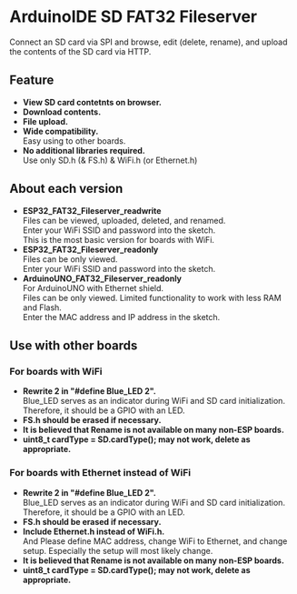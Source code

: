 # ArduinoIDE SD FAT32 Fileserver
Connect an SD card via SPI and browse, edit (delete, rename), and upload the contents of the SD card via HTTP.
## Feature
* __View SD card contetnts on browser.__
* __Download contents.__
* __File upload.__
* __Wide compatibility.__<br>
Easy using to other boards.
* __No additional libraries required.__<br>
Use only SD.h (& FS.h) & WiFi.h (or Ethernet.h)

## About each version
* __ESP32_FAT32_Fileserver_readwrite__<br>
Files can be viewed, uploaded, deleted, and renamed.<br>
Enter your WiFi SSID and password into the sketch.<br>
This is the most basic version for boards with WiFi.<br>
* __ESP32_FAT32_Fileserver_readonly__<br>
Files can be only viewed.<br>
Enter your WiFi SSID and password into the sketch.<br>
* __ArduinoUNO_FAT32_Fileserver_readonly__<br>
For ArduinoUNO with Ethernet shield.<br>
Files can be only viewed. Limited functionality to work with less RAM and Flash.<br>
Enter the MAC address and IP address in the sketch.<br>

## Use with other boards
### For boards with WiFi
* __Rewrite 2 in "#define Blue_LED 2".__ <br>
Blue_LED serves as an indicator during WiFi and SD card initialization. Therefore, it should be a GPIO with an LED.<br>
* __FS.h should be erased if necessary.__<br>
* __It is believed that Rename is not available on many non-ESP boards.__<br>
* __uint8_t cardType = SD.cardType(); may not work, delete as appropriate.__<br>
### For boards with Ethernet instead of WiFi
* __Rewrite 2 in "#define Blue_LED 2".__<br>
Blue_LED serves as an indicator during WiFi and SD card initialization. Therefore, it should be a GPIO with an LED.<br>
* __FS.h should be erased if necessary.__<br>
* __Include Ethernet.h instead of WiFi.h.__<br>
And Please define MAC address, change WiFi to Ethernet, and change setup. Especially the setup will most likely change.<br>
* __It is believed that Rename is not available on many non-ESP boards.__<br>
* __uint8_t cardType = SD.cardType(); may not work, delete as appropriate.__<br>
